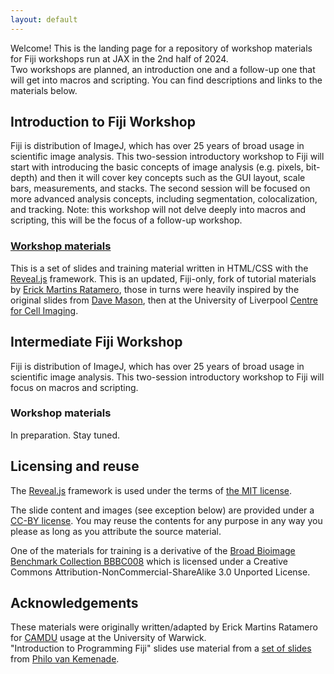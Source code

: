 ```yaml
---
layout: default
---
```

Welcome! This is the landing page for a repository of workshop materials
for Fiji workshops run at JAX in the 2nd half of 2024.  
Two workshops are planned, an introduction one and a follow-up one that
will get into macros and scripting. You can find descriptions and links
to the materials below.

## Introduction to Fiji Workshop
Fiji is distribution of ImageJ, which has over 25 years of broad usage in 
scientific image analysis. This two-session introductory workshop to Fiji 
will start with introducing the basic concepts of image analysis (e.g. 
pixels, bit-depth) and then it will cover key concepts such as the GUI 
layout, scale bars, measurements, and stacks. The second session will be 
focused on more advanced analysis concepts, including segmentation, 
colocalization, and tracking. Note: this workshop will not delve deeply 
into macros and scripting, this will be the focus of a follow-up workshop.
### [Workshop materials](./IntroFiji.html)
This is a set of slides and training material written in HTML/CSS with 
the [Reveal.js](https://github.com/hakimel/reveal.js) framework. 
This is an updated, Fiji-only, fork of tutorial materials by
[Erick Martins Ratamero](https://github.com/erickmartins/training), those
in turns were heavily inspired by the original slides from
[Dave Mason](https://mas.to/@dn_mason), then at the University of 
Liverpool [Centre for Cell Imaging](http://cci.liv.ac.uk).

## Intermediate Fiji Workshop
Fiji is distribution of ImageJ, which has over 25 years of broad usage in 
scientific image analysis. This two-session introductory workshop to Fiji 
will focus on macros and scripting.
### Workshop materials
In preparation. Stay tuned.

## Licensing and reuse
The [Reveal.js](https://github.com/hakimel/reveal.js) framework is used under the terms of [the MIT license](./LICENSE_REVEAL).

The slide content and images (see exception below) are provided under a
[CC-BY license](https://creativecommons.org/share-your-work/public-domain/cc0/). 
You may reuse the contents for any purpose in any way you please as long 
as you attribute the source material.

One of the materials for training is a derivative of the [Broad Bioimage Benchmark Collection BBBC008](https://data.broadinstitute.org/bbbc/BBBC008/) 
which is licensed under a Creative Commons Attribution-NonCommercial-ShareAlike 3.0 Unported License.

## Acknowledgements
These materials were originally written/adapted by Erick Martins Ratamero for [CAMDU](https://warwick.ac.uk/fac/sci/med/research/biomedical/facilities/camdu/) 
usage at the University of Warwick.  
"Introduction to Programming Fiji" slides use material from a [set of slides](https://slides.com/phivk/intro2python) from [Philo van Kemenade](https//github.com/phivk).
